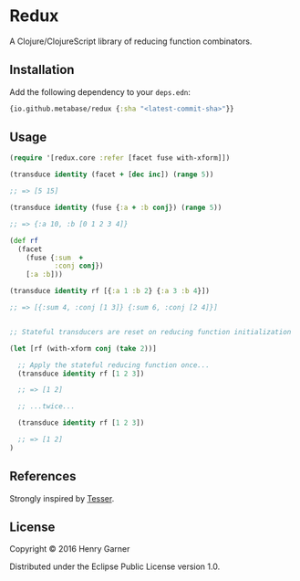 # Redux

A Clojure/ClojureScript library of reducing function combinators.

## Installation

Add the following dependency to your `deps.edn`:

```clojure
{io.github.metabase/redux {:sha "<latest-commit-sha>"}}
```

## Usage

```clojure
(require '[redux.core :refer [facet fuse with-xform]])

(transduce identity (facet + [dec inc]) (range 5))

;; => [5 15]

(transduce identity (fuse {:a + :b conj}) (range 5))

;; => {:a 10, :b [0 1 2 3 4]}

(def rf
  (facet
    (fuse {:sum  +
           :conj conj})
    [:a :b]))

(transduce identity rf [{:a 1 :b 2} {:a 3 :b 4}])

;; => [{:sum 4, :conj [1 3]} {:sum 6, :conj [2 4]}]


;; Stateful transducers are reset on reducing function initialization

(let [rf (with-xform conj (take 2))]

  ;; Apply the stateful reducing function once...
  (transduce identity rf [1 2 3])

  ;; => [1 2]

  ;; ...twice...

  (transduce identity rf [1 2 3])

  ;; => [1 2]
)
```

## References

Strongly inspired by [Tesser](https://github.com/aphyr/tesser).

## License

Copyright © 2016 Henry Garner

Distributed under the Eclipse Public License version 1.0.
